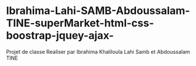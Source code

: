 # Ibrahima-Lahi-SAMB-Abdoussalam-TINE-superMarket-html-css-boostrap-jquey-ajax-
Projet de classe Realiser par Ibrahima Khaliloula Lahi Samb et Abdoussalam TINE
